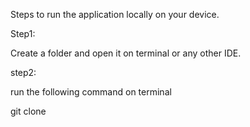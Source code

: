 Steps to run the application locally on your device.

Step1:

Create a folder and open it on terminal or any other IDE.

step2:

run the following command on terminal

git clone 
